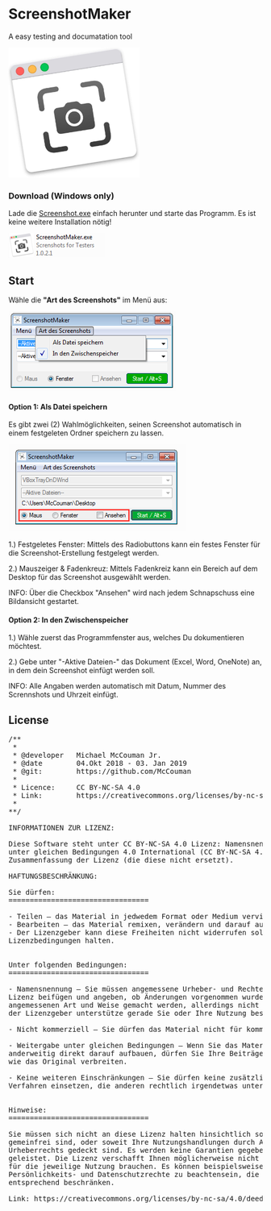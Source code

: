 # ScreenshotMaker
A easy testing and documatation tool

<img src="https://raw.githubusercontent.com/AutomationMasters/ScreenshotMaker/master/Screenshot1.png" />


### Download (Windows only)
Lade die <a href="https://github.com/AutomationMasters/ScreenshotMaker/raw/master/ScreenshotMaker.exe">Screenshot.exe</a> einfach herunter und starte das Programm. Es ist keine weitere Installation nötig!

<a href="https://github.com/AutomationMasters/ScreenshotMaker/raw/master/ScreenshotMaker.exe"><img src="https://raw.githubusercontent.com/AutomationMasters/ScreenshotMaker/master/Screenshot2.png" /></a>

## Start

Wähle die **"Art des Screenshots"** im Menü aus:

<img src="https://raw.githubusercontent.com/AutomationMasters/ScreenshotMaker/master/Screenshot3.png" />

#### Option 1: Als Datei speichern

Es gibt zwei (2) Wahlmöglichkeiten, seinen Screenshot automatisch in einem festgeleten Ordner speichern zu lassen.

<img src="https://raw.githubusercontent.com/AutomationMasters/ScreenshotMaker/master/Screenshot4.png" />

1.) Festgeletes Fenster: Mittels des Radiobuttons kann ein festes Fenster für die Screenshot-Erstellung festgelegt werden.

2.) Mauszeiger & Fadenkreuz: Mittels Fadenkreiz kann ein Bereich auf dem Desktop für das Screenshot ausgewählt werden.

INFO: Über die Checkbox "Ansehen" wird nach jedem Schnapschuss eine Bildansicht gestartet.

#### Option 2: In den Zwischenspeicher

1.) Wähle zuerst das Programmfenster aus, welches Du dokumentieren möchtest.

2.) Gebe unter "-Aktive Dateien-" das Dokument (Excel, Word, OneNote) an, in dem dein Screenshot einfügt werden soll.

INFO: Alle Angaben werden automatisch mit Datum, Nummer des Scrennshots und Uhrzeit einfügt.




## License
<pre>
/**
 * 
 * @developer   Michael McCouman Jr.
 * @date        04.Okt 2018 - 03. Jan 2019
 * @git:        https://github.com/McCouman
 * 
 * Licence:     CC BY-NC-SA 4.0
 * Link:        https://creativecommons.org/licenses/by-nc-sa/4.0/deed.de
 *
**/

INFORMATIONEN ZUR LIZENZ:
   
Diese Software steht unter CC BY-NC-SA 4.0 Lizenz: Namensnennung - Nicht-kommerziell - Weitergabe 
unter gleichen Bedingungen 4.0 International (CC BY-NC-SA 4.0). Dies ist eine allgemeinverständliche 
Zusammenfassung der Lizenz (die diese nicht ersetzt). 
   
HAFTUNGSBESCHRÄNKUNG:
   
Sie dürfen:
=================================

- Teilen — das Material in jedwedem Format oder Medium vervielfältigen und weiterverbreiten
- Bearbeiten — das Material remixen, verändern und darauf aufbauen
- Der Lizenzgeber kann diese Freiheiten nicht widerrufen solange Sie sich an die 
Lizenzbedingungen halten.


Unter folgenden Bedingungen:
=================================

- Namensnennung — Sie müssen angemessene Urheber- und Rechteangaben machen, einen Link zur 
Lizenz beifügen und angeben, ob Änderungen vorgenommen wurden. Diese Angaben dürfen in jeder 
angemessenen Art und Weise gemacht werden, allerdings nicht so, dass der Eindruck entsteht, 
der Lizenzgeber unterstütze gerade Sie oder Ihre Nutzung besonders.

- Nicht kommerziell — Sie dürfen das Material nicht für kommerzielle Zwecke nutzen.

- Weitergabe unter gleichen Bedingungen — Wenn Sie das Material remixen, verändern oder 
anderweitig direkt darauf aufbauen, dürfen Sie Ihre Beiträge nur unter derselben Lizenz 
wie das Original verbreiten.

- Keine weiteren Einschränkungen — Sie dürfen keine zusätzlichen Klauseln oder technische 
Verfahren einsetzen, die anderen rechtlich irgendetwas untersagen, was die Lizenz erlaubt.


Hinweise:
=================================

Sie müssen sich nicht an diese Lizenz halten hinsichtlich solcher Teile des Materials, die 
gemeinfrei sind, oder soweit Ihre Nutzungshandlungen durch Ausnahmen und Schranken des 
Urheberrechts gedeckt sind. Es werden keine Garantien gegeben und auch keine Gewähr 
geleistet. Die Lizenz verschafft Ihnen möglicherweise nicht alle Erlaubnisse, die Sie 
für die jeweilige Nutzung brauchen. Es können beispielsweise andere Rechte wie 
Persönlichkeits- und Datenschutzrechte zu beachtensein, die Ihre Nutzung des Materials 
entsprechend beschränken.
   
Link: https://creativecommons.org/licenses/by-nc-sa/4.0/deed.de
</pre>
